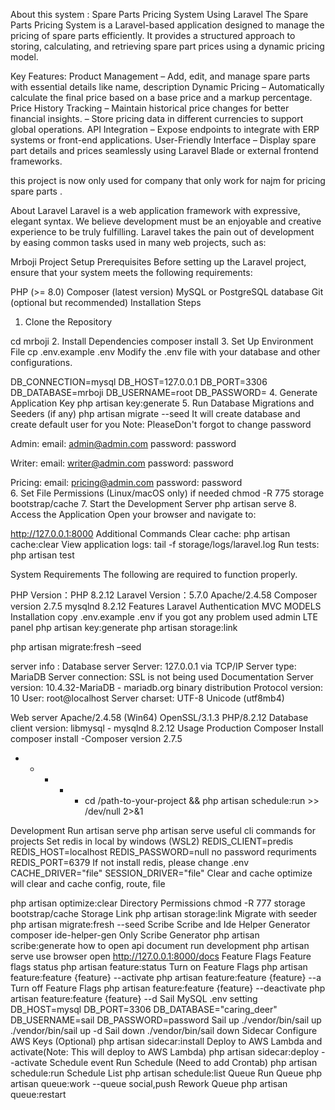 About this system :
Spare Parts Pricing System Using Laravel
The Spare Parts Pricing System is a Laravel-based application designed to manage the pricing of spare parts efficiently. It provides a structured approach to storing, calculating, and retrieving spare part prices using a dynamic pricing model.

Key Features:
Product Management – Add, edit, and manage spare parts with essential details like name, description
Dynamic Pricing – Automatically calculate the final price based on a base price and a markup percentage.
 Price History Tracking – Maintain historical price changes for better financial insights.
  – Store pricing data in different currencies to support global operations.
 API Integration – Expose endpoints to integrate with ERP systems or front-end applications.
 User-Friendly Interface – Display spare part details and prices seamlessly using Laravel Blade or external frontend frameworks.

this project is now only used for company that only work for najm for pricing spare parts . 









About Laravel
Laravel is a web application framework with expressive, elegant syntax. We believe development must be an enjoyable and creative experience to be truly fulfilling. Laravel takes the pain out of development by easing common tasks used in many web projects, such as:

Mrboji Project Setup
Prerequisites
Before setting up the Laravel project, ensure that your system meets the following requirements:

PHP (>= 8.0)
Composer (latest version)
MySQL or PostgreSQL database
Git (optional but recommended)
Installation Steps
1. Clone the Repository

cd mrboji
2. Install Dependencies
composer install
3. Set Up Environment File
cp .env.example .env
Modify the .env file with your database and other configurations.

DB_CONNECTION=mysql
DB_HOST=127.0.0.1
DB_PORT=3306
DB_DATABASE=mrboji
DB_USERNAME=root
DB_PASSWORD=
4. Generate Application Key
php artisan key:generate
5. Run Database Migrations and Seeders (if any)
php artisan migrate --seed
It will create database and create default user for you Note: PleaseDon't forgot to change password

Admin: 
  email:    admin@admin.com
  password: password
 
Writer: 
  email:    writer@admin.com
  password: password
  
Pricing: 
  email:    pricing@admin.com
  password: password  
6. Set File Permissions (Linux/macOS only) if needed
chmod -R 775 storage bootstrap/cache
7. Start the Development Server
php artisan serve
8. Access the Application
Open your browser and navigate to:

http://127.0.0.1:8000
Additional Commands
Clear cache: php artisan cache:clear
View application logs: tail -f storage/logs/laravel.log
Run tests: php artisan test






System Requirements
The following are required to function properly.

PHP Version：PHP 8.2.12
Laravel Version：5.7.0
Apache/2.4.58
Composer version 2.7.5
mysqlnd 8.2.12
Features
Laravel 
Authentication MVC MODELS 
Installation
copy .env.example .env if you got any problem 
used admin LTE panel 
php artisan key:generate
php artisan storage:link

php artisan migrate:fresh –seed

server info :
Database server
Server: 127.0.0.1 via TCP/IP
Server type: MariaDB
Server connection: SSL is not being used Documentation
Server version: 10.4.32-MariaDB - mariadb.org binary distribution
Protocol version: 10
User: root@localhost
Server charset: UTF-8 Unicode (utf8mb4)
     
Web server
Apache/2.4.58 (Win64) OpenSSL/3.1.3 PHP/8.2.12
Database client version: libmysql - mysqlnd 8.2.12
Usage
Production
Composer Install
  composer install -Composer version 2.7.5

  * * * * * cd /path-to-your-project && php artisan schedule:run >> /dev/null 2>&1

Development
Run artisan serve
  php artisan serve
  useful cli commands for projects
Set redis in local by windows (WSL2)
    REDIS_CLIENT=predis
    REDIS_HOST=localhost
    REDIS_PASSWORD=null no password requriments 
    REDIS_PORT=6379
If not install redis, please change .env
    CACHE_DRIVER="file"
    SESSION_DRIVER="file"
Clear and cache
optimize will clear and cache config, route, file

  php artisan optimize:clear
Directory Permissions
  chmod -R 777 storage bootstrap/cache
Storage Link
  php artisan storage:link
Migrate with seeder
  php artisan migrate:fresh --seed
Scribe
Scribe and Ide Helper Generator
  composer ide-helper-gen
Only Scribe Generator
  php artisan scribe:generate
how to open api document
run development php artisan serve
use browser open http://127.0.0.1:8000/docs
Feature Flags
Feature flags status
  php artisan feature:status
Turn on Feature Flags
  php artisan feature:feature {feature} --activate
  php artisan feature:feature {feature} --a
Turn off Feature Flags
  php artisan feature:feature {feature} --deactivate
  php artisan feature:feature {feature} --d
Sail
MySQL .env setting
    DB_HOST=mysql
    DB_PORT=3306
    DB_DATABASE="caring_deer"
    DB_USERNAME=sail
    DB_PASSWORD=password
Sail up
  ./vendor/bin/sail up
  ./vendor/bin/sail up -d
Sail down
  ./vendor/bin/sail down
Sidecar
Configure AWS Keys (Optional)
  php artisan sidecar:install
Deploy to AWS Lambda and activate(Note: This will deploy to AWS Lambda)
  php artisan sidecar:deploy --activate
Schedule event
Run Schedule (Need to add Crontab)
  php artisan schedule:run
Schedule List
  php artisan schedule:list
Queue
Run Queue
    php artisan queue:work --queue social,push
Rework Queue
    php artisan queue:restart
